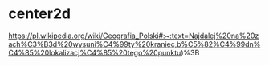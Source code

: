 # center2d

https://pl.wikipedia.org/wiki/Geografia_Polski#:~:text=Najdalej%20na%20zach%C3%B3d%20wysuni%C4%99ty%20kraniec,b%C5%82%C4%99dn%C4%85%20lokalizacj%C4%85%20tego%20punktu)%3B